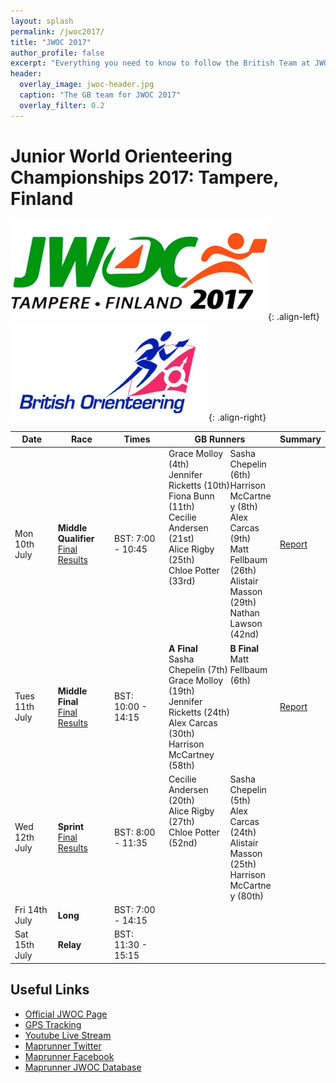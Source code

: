 ```yaml
---
layout: splash
permalink: /jwoc2017/
title: "JWOC 2017"
author_profile: false
excerpt: "Everything you need to know to follow the British Team at JWOC 2017."
header:
  overlay_image: jwoc-header.jpg
  caption: "The GB team for JWOC 2017"
  overlay_filter: 0.2
---
```

# Junior World Orienteering Championships 2017: Tampere, Finland

![JWOC 2017 logo](/images/woc2017/jwoc-logo.jpg){: .align-left}
![BOF logo](/images/woc2017/BOFlogo.png){: .align-right}

| Date | Race | Times | GB Runners | Summary |
|------|------|-------|------------|---------|
| Mon 10th July | **Middle Qualifier**<br>[Final Results](https://eventor.orienteering.org/Events/ResultList?eventId=5156&groupBy=EventClass) | BST: 7:00 - 10:45 | <span style="float:left;width:60%;">Grace Molloy (4th)<br>Jennifer Ricketts (10th)<br>Fiona Bunn (11th)<br>Cecilie Andersen (21st)<br>Alice Rigby (25th)<br>Chloe Potter (33rd)</span><span style="float:right;width:40%;">Sasha Chepelin (6th)<br>Harrison McCartney (8th)<br>Alex Carcas (9th)<br>Matt Fellbaum (26th)<br>Alistair Masson (29th)<br>Nathan Lawson (42nd)</span>  | [Report](https://www.britishorienteering.org.uk/index.php?pg=news_archive&item=3812) |
| Tues 11th July | **Middle Final**<br>[Final Results]() | BST: 10:00 - 14:15 | <span style="float:left;width:60%;">**A Final**<br>Sasha Chepelin (7th)<br>Grace Molloy (19th)<br>Jennifer Ricketts (24th)<br>Alex Carcas (30th)<br>Harrison McCartney (58th)</span><span style="float:right;width:40%;">**B Final**<br>Matt Fellbaum (6th)</span> | [Report](https://www.britishorienteering.org.uk/news/3813) |
| Wed 12th July | **Sprint**<br>[Final Results](https://eventor.orienteering.org/Events/ResultList?eventId=5158&groupBy=EventClass) | BST: 8:00 -  11:35 | <span style="float:left;width:60%;">Cecilie Andersen (20th)<br>Alice Rigby (27th)<br>Chloe Potter (52nd)</span><span style="float:right;width:40%;">Sasha Chepelin (5th)<br>Alex Carcas (24th)<br>Alistair Masson (25th)<br>Harrison McCartney (80th)</span> |  |
| Fri 14th July | **Long** | BST: 7:00 - 14:15 |  |  |
| Sat 15th July | **Relay** | BST: 11:30 - 15:15 |  |  |

## Useful Links
* [Official JWOC Page](http://www.jwoc2017.fi/)
* [GPS Tracking](https://www.tulospalvelu.fi/gps/)
* [Youtube Live Stream](https://www.youtube.com/user/KooveeSuunnistus/live)
* [Maprunner Twitter](https://twitter.com/MaprunnerGB)
* [Maprunner Facebook](https://www.facebook.com/Maprunner.co.uk/)
* [Maprunner JWOC Database](https://www.maprunner.co.uk/wocdb/)